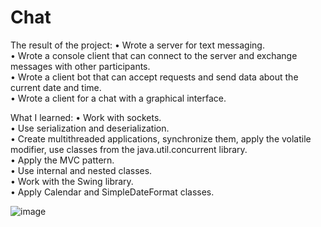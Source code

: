 # Chat

The result of the project:
• Wrote a server for text messaging.<br>
• Wrote a console client that can connect to the server and exchange messages with other participants.<br>
• Wrote a client bot that can accept requests and send data about the current date and time.<br>
• Wrote a client for a chat with a graphical interface.

What I learned:
• Work with sockets.<br>
• Use serialization and deserialization.<br>
• Create multithreaded applications, synchronize them, apply the volatile modifier, use classes from the java.util.concurrent library.<br>
• Apply the MVC pattern.<br>
• Use internal and nested classes.<br>
• Work with the Swing library.<br>
• Apply Calendar and SimpleDateFormat classes.<br>




![image](https://github.com/SergUstin/JavaRushTasks/assets/104063797/89a81616-8768-475c-b934-7bb8540699d6)


